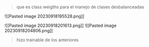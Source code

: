 > que es class weigths para el manejo de clases desbalanceadas

![[Pasted image 20230918195528.png]]

![[Pasted image 20230918201613.png]]
![[Pasted image 20230918204806.png]]
> hizo trainable de los anteriores



